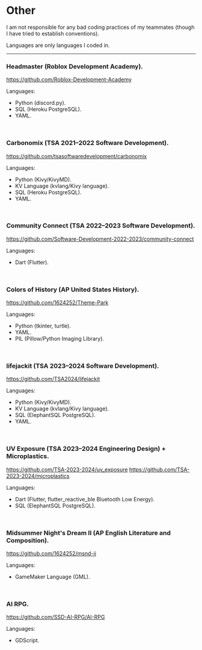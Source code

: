 # Other

I am not responsible for any bad coding practices of my teammates (though I have tried to establish conventions).

Languages are only languages I coded in.

---

### Headmaster (Roblox Development Academy).
https://github.com/Roblox-Development-Academy

Languages:
* Python (discord.py).
* SQL (Heroku PostgreSQL).
* YAML.

<br>

### Carbonomix (TSA 2021–2022 Software Development).
https://github.com/tsasoftwaredevelopment/carbonomix

Languages:
* Python (Kivy/KivyMD).
* KV Language (kvlang/Kivy language).
* SQL (Heroku PostgreSQL).
* YAML.

<br>

### Community Connect (TSA 2022–2023 Software Development).
https://github.com/Software-Development-2022-2023/community-connect

Languages:
* Dart (Flutter).

<br>

### Colors of History (AP United States History).
https://github.com/1624252/Theme-Park

Languages:
* Python (tkinter, turtle).
* YAML.
* PIL (Pillow/Python Imaging Library).

<br>

### lifejackit (TSA 2023–2024 Software Development).
https://github.com/TSA2024/lifejackit

Languages:
* Python (Kivy/KivyMD).
* KV Language (kvlang/Kivy language).
* SQL (ElephantSQL PostgreSQL).
* YAML.

<br>

### UV Exposure (TSA 2023–2024 Engineering Design) + Microplastics.
https://github.com/TSA-2023-2024/uv_exposure
https://github.com/TSA-2023-2024/microplastics

Languages:
* Dart (Flutter, flutter_reactive_ble Bluetooth Low Energy).
* SQL (ElephantSQL PostgreSQL).

<br>

### Midsummer Night's Dream II (AP English Literature and Composition).
https://github.com/1624252/msnd-ii

Languages:
* GameMaker Language (GML).

<br>

### AI RPG.
https://github.com/SSD-AI-RPG/AI-RPG

Languages:
* GDScript.
